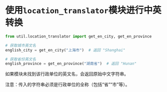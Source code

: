 # 使用`location_translator`模块进行中英转换

```python
from util.location_translator import get_en_city, get_en_province

# 获取城市英文名
english_city = get_en_city("上海市")  # 返回 "Shanghai"

# 获取省份英文名
english_province = get_en_province("湖南省")  # 返回 "Hunan"
```

如果模块未找到该行政单位的英文名，会返回原始中文字符串。

注意：传入的字符串必须是行政单位的全称（包括“省”“市”等）。